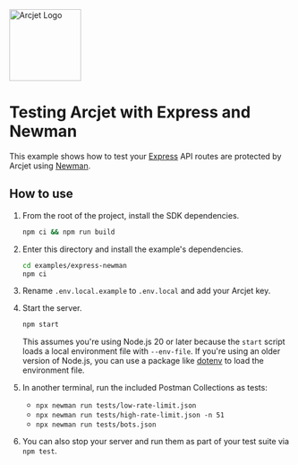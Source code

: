 <a href="https://arcjet.com" target="_arcjet-home">
  <picture>
    <source media="(prefers-color-scheme: dark)" srcset="https://arcjet.com/logo/arcjet-dark-lockup-voyage-horizontal.svg">
    <img src="https://arcjet.com/logo/arcjet-light-lockup-voyage-horizontal.svg" alt="Arcjet Logo" height="128" width="auto">
  </picture>
</a>

# Testing Arcjet with Express and Newman

This example shows how to test your [Express][express-docs] API routes are
protected by Arcjet using [Newman][newman-docs].

## How to use

1. From the root of the project, install the SDK dependencies.

   ```bash
   npm ci && npm run build
   ```

2. Enter this directory and install the example's dependencies.

   ```bash
   cd examples/express-newman
   npm ci
   ```

3. Rename `.env.local.example` to `.env.local` and add your Arcjet key.

4. Start the server.

   ```bash
   npm start
   ```

   This assumes you're using Node.js 20 or later because the `start` script
   loads a local environment file with `--env-file`. If you're using an older
   version of Node.js, you can use a package like
   [dotenv](https://www.npmjs.com/package/dotenv) to load the environment file.

5. In another terminal, run the included Postman Collections as tests:

   - `npx newman run tests/low-rate-limit.json`
   - `npx newman run tests/high-rate-limit.json -n 51`
   - `npx newman run tests/bots.json`

6. You can also stop your server and run them as part of your test suite via
   `npm test`.

[express-docs]: https://expressjs.com/
[newman-docs]: https://learning.postman.com/docs/collections/using-newman-cli/command-line-integration-with-newman/
